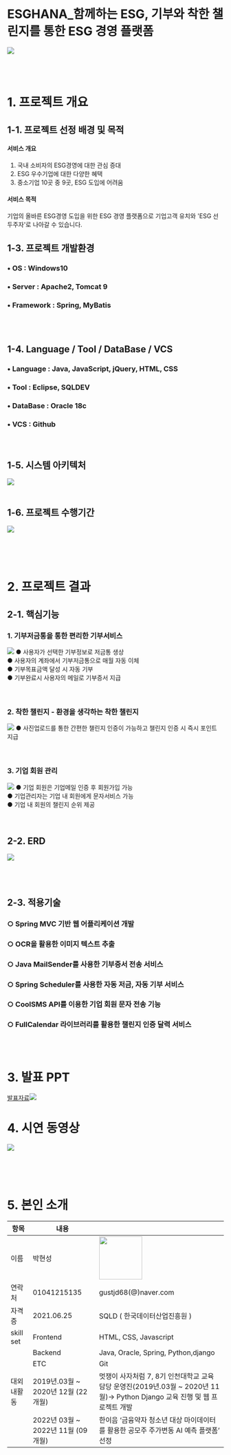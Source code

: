# ESGHANA_함께하는 ESG, 기부와 착한 챌린지를 통한 ESG 경영 플랫폼

<img src="기능0.PNG"/><br><br><br><br>

# 1. 프로젝트 개요

## 1-1. 프로젝트 선정 배경 및 목적
#### 서비스 개요
1. 국내 소비자의 ESG경영에 대한 관심 증대
2. ESG 우수기업에 대한 다양한 혜택
3. 중소기업 10곳 중 9곳, ESG 도입에 어려움 

#### 서비스 목적
기업의 올바른 ESG경영 도입을 위한 ESG 경영 플랫폼으로 기업고객 유치와 'ESG 선두주자'로 나아갈 수 있습니다.

## 1-3. 프로젝트 개발환경<br>
### • OS : Windows10<br>
### • Server : Apache2, Tomcat 9<br>
### • Framework : Spring, MyBatis
<br><br>

## 1-4. Language / Tool / DataBase / VCS <br>
### • Language : Java, JavaScript, jQuery, HTML, CSS <br>
### • Tool : Eclipse, SQLDEV<br>
### • DataBase : Oracle 18c<br>
### • VCS : Github<br><br><br>


## 1-5. 시스템 아키텍처
<img src="아키텍처.png"/><br><br>


## 1-6. 프로젝트 수행기간
<img src="간트차트.PNG"/><br><br>


<br><br>

# 2. 프로젝트 결과

## 2-1. 핵심기능
### 1. 기부저금통을 통한 편리한 기부서비스
<img src="기능1.PNG"/>
● 사용자가 선택한 기부정보로 저금통 생상 <br>
● 사용자의 계좌에서 기부저금통으로 매월 자동 이체 <br>
● 기부목표금액 달성 시 자동 기부 <br>
● 기부완료시 사용자의 메일로 기부증서 지급 <br>
<br><br>

### 2. 착한 챌린지 - 환경을 생각하는 착한 챌린지<br>
<img src="기능2.PNG"/>
● 사진업로드를 통한 간편한 챌린지 인증이 가능하고 챌린지 인증 시 즉시 포인트 지급<br>
<br><br>

### 3. 기업 회원 관리
<img src="기능3.PNG"/>
● 기업 회원은 기업메일 인증 후 회원가입 가능<br>
● 기업관리자는 기업 내 회원에게 문자서비스 가능<br>
● 기업 내 회원의 챌린지 순위 제공<br>
<br><br>

## 2-2. ERD
<img src="erd1.PNG"/><br><br>
<br><br>
## 2-3. 적용기술
### ○ Spring MVC 기반 웹 어플리케이션 개발
### ○ OCR을 활용한 이미지 텍스트 추출
### ○ Java MailSender를 사용한 기부증서 전송 서비스
### ○ Spring Scheduler를 사용한 자동 저금, 자동 기부 서비스
### ○ CoolSMS API를 이용한 기업 회원 문자 전송 기능
### ○ FullCalendar 라이브러리를 활용한 챌린지 인증 달력 서비스
<br><br>
  
# 3. 발표 PPT
[발표자료<img src="title.PNG"/>](/ESGHANA_PPT_최종본.pptx)<br>

# 4. 시연 동영상 
[<img src="프로젝트 시작.png"/>](https://youtu.be/Gvm2X4VINC8)


<br><br><br>
 
# 5. 본인 소개

|항목|내용||
|-----|---------------------------|----|
|이름 |박현성| <img src="박현성.jpg" width="100" />|
|연락처| 01041215135| gustjd68(@)naver.com |
|자격증| 2021.06.25 | SQLD ( 한국데이터산업진흥원 ) |
|skill set| Frontend | HTML, CSS, Javascript |
| | Backend | Java, Oracle, Spring, Python,django |
| | ETC | Git |
|대외내활동| 2019년.03월 ~ 2020년 12월 (22개월)| 멋쟁이 사자처럼 7, 8기 인천대학교 교육 담당 운영진(2019년.03월 ~ 2020년 11월)→ Python Django 교육 진행 및 웹 프로젝트 개발|
|| 2022년 03월 ~ 2022년 11월 (09개월)| 한이음 ‘금융약자 청소년 대상 마이데이터를 활용한 공모주 주가변동 AI 예측 플랫폼’ 선정|

